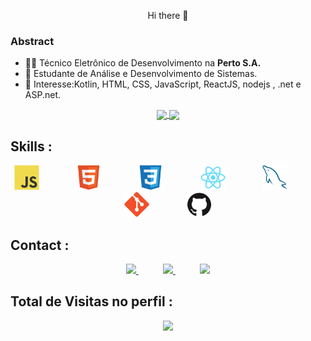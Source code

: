 <p align="center"> Hi there 👋</p>

### Abstract

- 👨‍💻 Técnico Eletrônico de Desenvolvimento na **Perto S.A.**
- 🌱 Estudante de Análise e Desenvolvimento de Sistemas.
- 💙 Interesse:Kotlin, HTML, CSS, JavaScript, ReactJS, nodejs , .net e ASP.net.


<p align="center">
  <a href="https://github.com/anuraghazra/github-readme-stats">
    <img
      align="center"
      src="https://github-readme-stats.vercel.app/api/top-langs/?username=Vinicius-Garcia&layout=compact"
    />
  </a>
  <a href="https://github.com/anuraghazra/github-readme-stats">
    <img
      align="center"
      height="165"
      src="https://github-readme-stats.vercel.app/api?username=Vinicius-Garcia&count_private=true&show_icons=true&custom_title=Github%20Status&hide=issues"
    />
  </a>
</p>
<p>

## Skills :
<p align="center">
    <img height="40" src="https://raw.githubusercontent.com/devicons/devicon/master/icons/javascript/javascript-original.svg">
    &nbsp;&nbsp;&nbsp;&nbsp;&nbsp;&nbsp;&nbsp;&nbsp;&nbsp;&nbsp;&nbsp;&nbsp;&nbsp;
    <img height="40" src="https://raw.githubusercontent.com/devicons/devicon/master/icons/html5/html5-original.svg">
    &nbsp;&nbsp;&nbsp;&nbsp;&nbsp;&nbsp;&nbsp;&nbsp;&nbsp;&nbsp;&nbsp;&nbsp;&nbsp;
    <img height="40" src="https://raw.githubusercontent.com/devicons/devicon/master/icons/css3/css3-original.svg">
    &nbsp;&nbsp;&nbsp;&nbsp;&nbsp;&nbsp;&nbsp;&nbsp;&nbsp;&nbsp;&nbsp;&nbsp;&nbsp;
    <img height="40" src="https://raw.githubusercontent.com/devicons/devicon/master/icons/react/react-original.svg">
    &nbsp;&nbsp;&nbsp;&nbsp;&nbsp;&nbsp;&nbsp;&nbsp;&nbsp;&nbsp;&nbsp;&nbsp;&nbsp;
    <img height="40" src="https://raw.githubusercontent.com/devicons/devicon/master/icons/mysql/mysql-original.svg">
     &nbsp;&nbsp;&nbsp;&nbsp;&nbsp;&nbsp;&nbsp;&nbsp;&nbsp;&nbsp;&nbsp;&nbsp;&nbsp;
    <img height="40" src="https://raw.githubusercontent.com/devicons/devicon/master/icons/git/git-original.svg">
    &nbsp;&nbsp;&nbsp;&nbsp;&nbsp;&nbsp;&nbsp;&nbsp;&nbsp;&nbsp;&nbsp;&nbsp;&nbsp;
    <img height="40" src="https://raw.githubusercontent.com/devicons/devicon/master/icons/github/github-original.svg">
    
   
</p>

## Contact :

<p align="center">
    <a href="https://github.com/Vinicius-Garcia">
        <img  src="https://img.shields.io/badge/github-%23100000.svg?&style=for-the-badge&logo=github&logoColor=white&link=mailto:https://www.linkedin.com/in/vinicius-da-silva-garcia/">
    </a>
    &nbsp;&nbsp;&nbsp;&nbsp;&nbsp;&nbsp;&nbsp;&nbsp;&nbsp;
    <a href="mailto:viniciusgarcia1300@gmail.com">
        <img src="https://img.shields.io/badge/gmail-D14836?&style=for-the-badge&logo=gmail&logoColor=white&link=mailto:viniciusgarcia1300@gmail.com">
    </a>
    &nbsp;&nbsp;&nbsp;&nbsp;&nbsp;&nbsp;&nbsp;&nbsp;&nbsp;
    <a href="https://www.linkedin.com/in/vinicius-da-silva-garcia/">
        <img src="https://img.shields.io/badge/linkedin-%230077B5.svg?&style=for-the-badge&logo=linkedin&logoColor=white&link=mailto:https://www.linkedin.com/in/vinicius-da-silva-garcia/">
    </a>
</p>

<p align="center"> 

 ## Total de Visitas no perfil :<br>
 <p align="center"> 
   <img alingn="center" src="https://profile-counter.glitch.me/Vinicius-Garcia/count.svg" />
 </p>

</p>
